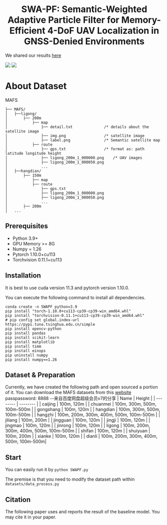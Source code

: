 <h1 align="center"> SWA-PF: Semantic-Weighted Adaptive Particle Filter for Memory-Efficient 4-DoF UAV Localization in GNSS-Denied Environments </h1>

We shared our results [here](https://www.bilibili.com/video/BV1bzQJYzEnA/?share_source=copy_web&vd_source=fa7d4ca9e5eb2082828642578bec4de4)

![](https://github.com/YuanJiayuuu/SWA-PF/blob/main/images/1.JPG)
![](https://github.com/YuanJiayuuu/SWA-PF/blob/main/images/3.jpg)

# About Dataset

MAFS

```
├── MAFS/
│   ├──ligong/
│       ├── 200m
│           ├── map
│               ├── detail.txt				/* details about the satellite image
│               ├── img.png					/* satellite image
│               ├── label.png				/* Semantic satellite map
│           ├── route
│               ├── gps.txt					/* format as: path latitude longitude height
│               ├── ligong_200m_1_000000.png	/* UAV images
│               ├── ligong_200m_1_000050.png
│               ...
│   ├──hangdian/
│       ├── 150m
│           ├── map
│           ├── route
│               ├── gps.txt
│               ├── ligong_200m_1_000000.png
│               ├── ligong_200m_1_000050.png
│               ...
│       ├── 200m
│   ...
```

## Prerequisites

- Python 3.9+
- GPU Memory >= 8G
- Numpy = 1.26
- Pytorch 1.10.0+cu113
- Torchvision 0.11.1+cu113

## Installation

It is best to use cuda version 11.3 and pytorch version 1.10.0. 

You can execute the following command to install all dependencies.

```
conda create -n SWAPF python=3.9
pip install "torch-1.10.0+cu113-cp39-cp39-win_amd64.whl"
pip install "torchvision-0.11.1+cu113-cp39-cp39-win_amd64.whl"
# pip config set global.index-url https://pypi.tuna.tsinghua.edu.cn/simple
pip install opencv-python
pip install pandas
pip install scikit-learn
pip install matplotlib
pip install timm
pip install einops
pip uninstall numpy
pip install numpy==1.26
```

## Dataset & Preparation

Currently, we have created the following path and open sourced a portion of it.
You can download the MAFS datasets from this [website](https://pan.baidu.com/s/1mAgo7E3PUKMRWt2XhnNSNQ) passpassword: 8888 
--来自百度网盘超级会员v7的分享
|   Name    |  Height  |
| --------  | -------- |
| caijing   | 100m, 120m |
| chuanmei  | 100m, 300m, 500m, 100m-500m |
| gongshang | 100m, 120m |
| hangdian  | 100m, 300m, 500m, 100m-500m |
| hangzhi   | 100m, 200m, 300m, 400m, 500m, 100m-500m |
| jiliang   | 100m, 200m |
| jingguan  | 100m, 120m |
| jingji    | 100m, 120m |
| jingmao   | 100m, 120m |
| jinrong   | 100m, 120m |
| ligong    | 100m, 200m, 300m, 400m, 500m, 100m-500m |
| shifan    | 100m, 120m |
| shuiyuan  | 100m, 200m |
| xianke    | 100m, 120m |
| dianli    | 100m, 200m, 300m, 400m, 500m, 100m-500m|


## Start

You can easily run it by ```python SWAPF.py```

The premise is that you need to modify the dataset path within ```datasets/data_process.py```

## Citation

The following paper uses and reports the result of the baseline model. You may cite it in your paper.

```bibtex

```


